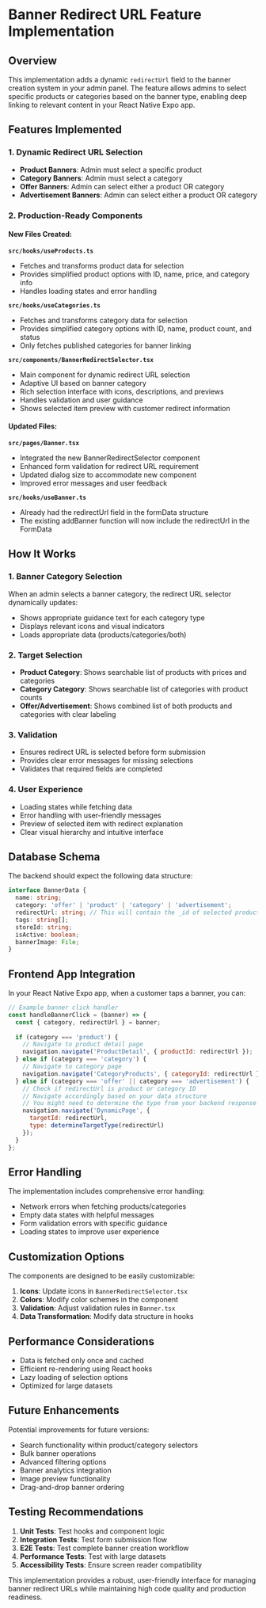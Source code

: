 # Banner Redirect URL Feature Implementation

## Overview
This implementation adds a dynamic `redirectUrl` field to the banner creation system in your admin panel. The feature allows admins to select specific products or categories based on the banner type, enabling deep linking to relevant content in your React Native Expo app.

## Features Implemented

### 1. Dynamic Redirect URL Selection
- **Product Banners**: Admin must select a specific product
- **Category Banners**: Admin must select a category
- **Offer Banners**: Admin can select either a product OR category
- **Advertisement Banners**: Admin can select either a product OR category

### 2. Production-Ready Components

#### New Files Created:

**`src/hooks/useProducts.ts`**
- Fetches and transforms product data for selection
- Provides simplified product options with ID, name, price, and category info
- Handles loading states and error handling

**`src/hooks/useCategories.ts`**
- Fetches and transforms category data for selection
- Provides simplified category options with ID, name, product count, and status
- Only fetches published categories for banner linking

**`src/components/BannerRedirectSelector.tsx`**
- Main component for dynamic redirect URL selection
- Adaptive UI based on banner category
- Rich selection interface with icons, descriptions, and previews
- Handles validation and user guidance
- Shows selected item preview with customer redirect information

#### Updated Files:

**`src/pages/Banner.tsx`**
- Integrated the new BannerRedirectSelector component
- Enhanced form validation for redirect URL requirement
- Updated dialog size to accommodate new component
- Improved error messages and user feedback

**`src/hooks/useBanner.ts`**
- Already had the redirectUrl field in the formData structure
- The existing addBanner function will now include the redirectUrl in the FormData

## How It Works

### 1. Banner Category Selection
When an admin selects a banner category, the redirect URL selector dynamically updates:
- Shows appropriate guidance text for each category type
- Displays relevant icons and visual indicators
- Loads appropriate data (products/categories/both)

### 2. Target Selection
- **Product Category**: Shows searchable list of products with prices and categories
- **Category Category**: Shows searchable list of categories with product counts
- **Offer/Advertisement**: Shows combined list of both products and categories with clear labeling

### 3. Validation
- Ensures redirect URL is selected before form submission
- Provides clear error messages for missing selections
- Validates that required fields are completed

### 4. User Experience
- Loading states while fetching data
- Error handling with user-friendly messages
- Preview of selected item with redirect explanation
- Clear visual hierarchy and intuitive interface

## Database Schema

The backend should expect the following data structure:

```typescript
interface BannerData {
  name: string;
  category: 'offer' | 'product' | 'category' | 'advertisement';
  redirectUrl: string; // This will contain the _id of selected product/category
  tags: string[];
  storeId: string;
  isActive: boolean;
  bannerImage: File;
}
```

## Frontend App Integration

In your React Native Expo app, when a customer taps a banner, you can:

```javascript
// Example banner click handler
const handleBannerClick = (banner) => {
  const { category, redirectUrl } = banner;
  
  if (category === 'product') {
    // Navigate to product detail page
    navigation.navigate('ProductDetail', { productId: redirectUrl });
  } else if (category === 'category') {
    // Navigate to category page
    navigation.navigate('CategoryProducts', { categoryId: redirectUrl });
  } else if (category === 'offer' || category === 'advertisement') {
    // Check if redirectUrl is product or category ID
    // Navigate accordingly based on your data structure
    // You might need to determine the type from your backend response
    navigation.navigate('DynamicPage', { 
      targetId: redirectUrl, 
      type: determineTargetType(redirectUrl) 
    });
  }
};
```

## Error Handling

The implementation includes comprehensive error handling:
- Network errors when fetching products/categories
- Empty data states with helpful messages
- Form validation errors with specific guidance
- Loading states to improve user experience

## Customization Options

The components are designed to be easily customizable:

1. **Icons**: Update icons in `BannerRedirectSelector.tsx`
2. **Colors**: Modify color schemes in the component
3. **Validation**: Adjust validation rules in `Banner.tsx`
4. **Data Transformation**: Modify data structure in hooks

## Performance Considerations

- Data is fetched only once and cached
- Efficient re-rendering using React hooks
- Lazy loading of selection options
- Optimized for large datasets

## Future Enhancements

Potential improvements for future versions:
- Search functionality within product/category selectors
- Bulk banner operations
- Advanced filtering options
- Banner analytics integration
- Image preview functionality
- Drag-and-drop banner ordering

## Testing Recommendations

1. **Unit Tests**: Test hooks and component logic
2. **Integration Tests**: Test form submission flow
3. **E2E Tests**: Test complete banner creation workflow
4. **Performance Tests**: Test with large datasets
5. **Accessibility Tests**: Ensure screen reader compatibility

This implementation provides a robust, user-friendly interface for managing banner redirect URLs while maintaining high code quality and production readiness.
